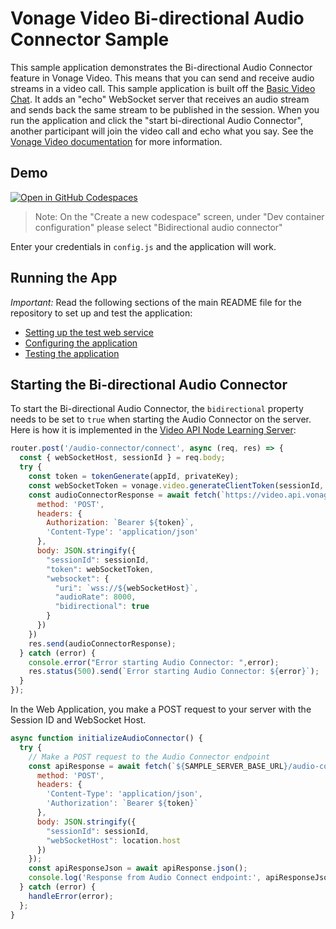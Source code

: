 Vonage Video Bi-directional Audio Connector Sample
=======================

This sample application demonstrates the Bi-directional Audio Connector feature in Vonage Video. This means that you can send and receive audio streams in a video call. This sample application is built off the [Basic Video Chat](https://github.com/Vonage-Community/video-api-web-samples/tree/main/Basic%20Video%20Chat). It adds an "echo" WebSocket server that receives an audio stream and sends back the same stream to be published in the session. When you run the application and click the "start bi-directional Audio Connector", another participant will join the video call and echo what you say. See the [Vonage Video documentation](https://developer.vonage.com/en/video/guides/audio-connector#publishing-audio-to-a-session-via-the-websocket) for more information.

## Demo

[![Open in GitHub Codespaces](https://github.com/codespaces/badge.svg)](https://codespaces.new/Vonage-Community/video-api-web-samples/tree/main/Bidirectional-Audio-Connector)

> Note: On the "Create a new codespace" screen, under "Dev container configuration" please select "Bidirectional audio connector"

Enter your credentials in `config.js` and the application will work.

## Running the App

*Important:* Read the following sections of the main README file for the repository to set up
and test the application:

* [Setting up the test web service](../README.md#setting-up-the-test-web-service)
* [Configuring the application](../README.md#configuring-the-application)
* [Testing the application](../README.md#testing-the-application)

## Starting the Bi-directional Audio Connector


To start the Bi-directional Audio Connector, the `bidirectional` property needs to be set to `true` when starting the Audio Connector on the server.
Here is how it is implemented in the [Video API Node Learning Server](https://github.com/Vonage-Community/sample-video-node-learning_server/blob/main/routes/index.js#L488-L514):
```javascript
router.post('/audio-connector/connect', async (req, res) => {
  const { webSocketHost, sessionId } = req.body;
  try {
    const token = tokenGenerate(appId, privateKey);
    const webSocketToken = vonage.video.generateClientToken(sessionId, { role: 'publisher' });
    const audioConnectorResponse = await fetch(`https://video.api.vonage.com/v2/project/${appId}/connect`, {
      method: 'POST',
      headers: {
        Authorization: `Bearer ${token}`,
        'Content-Type': 'application/json'
      },
      body: JSON.stringify({
        "sessionId": sessionId,
        "token": webSocketToken,
        "websocket": {
          "uri": `wss://${webSocketHost}`,
          "audioRate": 8000,
          "bidirectional": true
        }
      })
    })
    res.send(audioConnectorResponse);
  } catch (error) {
    console.error("Error starting Audio Connector: ",error);
    res.status(500).send(`Error starting Audio Connector: ${error}`);
  }
});
```
In the Web Application, you make a POST request to your server with the Session ID and WebSocket Host.
```javascript
async function initializeAudioConnector() {
  try {
    // Make a POST request to the Audio Connector endpoint
    const apiResponse = await fetch(`${SAMPLE_SERVER_BASE_URL}/audio-connector/connect`, {
      method: 'POST',
      headers: {
        'Content-Type': 'application/json',
        'Authorization': `Bearer ${token}`
      },
      body: JSON.stringify({
        "sessionId": sessionId,
        "webSocketHost": location.host
      })
    });
    const apiResponseJson = await apiResponse.json();
    console.log('Response from Audio Connect endpoint:', apiResponseJson);
  } catch (error) {
    handleError(error);
  };
}
```
